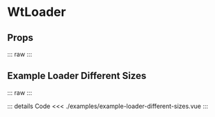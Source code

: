 <script setup>
import Docs from './wt-loader-docs.vue';
import ExampleLoaderDifferentSizes from './examples/example-loader-different-sizes.vue';
</script>

# WtLoader

## Props
::: raw
<Docs/>
:::

## Example Loader Different Sizes
::: raw
<ExampleLoaderDifferentSizes/>
:::

::: details Code
<<< ./examples/example-loader-different-sizes.vue
:::
